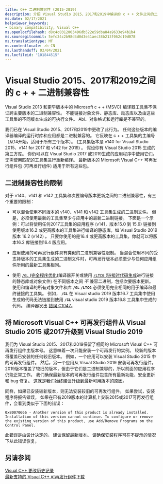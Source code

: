 ```yaml
---
title: C++ 二进制兼容性 (2015-2019)
description: 介绍 Visual Studio 2015、2017和2019中编译的 c + + 文件之间的二进制兼容性。 一个 Microsoft Visual C++ 可再发行组件包适用于所有三个版本。
ms.date: 02/17/2021
helpviewer_keywords:
- binary compatibility, Visual C++
ms.openlocfilehash: d8c4c0312003496db522e59dba84a9633e94b1b4
ms.sourcegitcommit: 5efc34c2b98d4d0d3e41aec38b213f062c19d078
ms.translationtype: MT
ms.contentlocale: zh-CN
ms.lasthandoff: 03/04/2021
ms.locfileid: "101844515"
---
```

# <a name="c-binary-compatibility-between-visual-studio-2015-2017-and-2019"></a>Visual Studio 2015、2017和2019之间的 c + + 二进制兼容性

Visual Studio 2013 和更早版本中的 Microsoft c + + (MSVC) 编译器工具集不保证跨主要版本的二进制兼容性。 不能链接对象文件、静态库、动态库以及由这些工具集的不同版本生成的可执行文件。 Abi、对象格式和运行库是不兼容的。

我们已在 Visual Studio 2015、2017和2019中更改了此行为。 任何这些版本的编译器编译的运行时库和应用都是二进制兼容的。 它反映在 c + + 工具集的主编号（从14开始，适用于所有三个版本）。  (工具集版本是 v140 for Visual Studio 2015、v141 for 2017 和 v142 for 2019) 。 假设你有 Visual Studio 2015 生成的第三方库。 你仍可以在 Visual Studio 2017 或2019生成的应用程序中使用它们。 无需使用匹配的工具集进行重新编译。 最新版本的 Microsoft Visual C++ 可再发行组件包 (可再发行组件) 适用于所有这些包。

## <a name="restrictions-on-binary-compatibility"></a>二进制兼容性的限制

对于 v140、v141 和 v142 工具集和次要编号版本更新之间的二进制兼容性，有三个重要的限制：

- 可以混合使用不同版本的 v140、v141 和 v142 工具集生成的二进制文件。 但是，必须使用最新的工具集至少与应用中的最新二进制链接。 下面是一个示例：可以将使用任何2017工具集的应用程序 (v141，版本15.0 到 15.9) 链接到使用版本16.2 或更高版本的工具集进行编译的静态库，如 Visual Studio 2019 版本 16.2 (v142) 。 只要你使用的是16.4 或更高版本的工具集，你就可以将版本16.2 库链接到16.4 版应用。

- 应用使用的可再发行组件具有类似的二进制兼容性限制。 当混合使用不同的受支持版本的工具集生成的二进制文件时，可再发行版本必须至少与任何应用组件所用的最新工具集相同。

- 使用 [ `/GL` (完全程序优化)](../build/reference/gl-whole-program-optimization.md)编译器开关或使用 [ `/LTCG` (链接时代码生成](../build/reference/ltcg-link-time-code-generation.md)进行链接的静态库或对象文件) 在不同版本之间 *不* 兼容二进制，包括次要版本更新。 使用和编译的所有对象文件和库 **`/GL`** **`/LTCG`** 必须使用完全相同的用于编译和最终链接的工具集。 例如， **`/GL`** 在 Visual studio 2019 版本16.7 工具集中使用生成的代码无法链接到使用 **`/GL`** visual studio 2019 版本16.8 工具集中生成的代码。 编译器发出 [错误 C1047](../error-messages/compiler-errors-1/fatal-error-c1047.md)。

## <a name="upgrade-the-microsoft-visual-c-redistributable-from-visual-studio-2015-or-2017-to-visual-studio-2019"></a>将 Microsoft Visual C++ 可再发行组件从 Visual Studio 2015 或2017升级到 Visual Studio 2019

我们为 Visual Studio 2015、2017和2019保留了相同的 Microsoft Visual C++ 可再发行组件主版本号。 这意味着一次只能安装一个可再发行的实例。 较新的版本将覆盖已安装的任何较旧版本。 例如，一个应用可以安装 Visual Studio 2015 中的可再发行组件。 然后，另一个应用从 Visual Studio 2019 安装可再发行组件。 2019版本覆盖了较旧的版本，但由于它们是二进制兼容的，所以前面的应用程序仍能正常工作。 我们确保最新版本的可再发行组件包含所有最新功能、安全更新和 bug 修复。 这就是我们始终建议升级到最新可用版本的原因。

同样，如果已安装较新版本，则无法安装较旧的可再发行组件。 如果尝试，安装程序将报告错误。 如果在已有2019版本的计算机上安装2015或2017可再发行组件，会看到类似于下面的错误：

```Output
0x80070666 - Another version of this product is already installed. Installation of this version cannot continue. To configure or remove the existing version of this product, use Add/Remove Programs on the Control Panel.
```

此错误是由设计决定的。 建议保留最新版本。 请确保安装程序可在不提示的情况下从此错误恢复。

## <a name="see-also"></a>另请参阅

[Visual C++ 更改历史记录](../porting/visual-cpp-change-history-2003-2015.md)\
[最新支持的 Visual C++ 可再发行组件下载](https://support.microsoft.com/help/2977003/the-latest-supported-visual-c-downloads)
